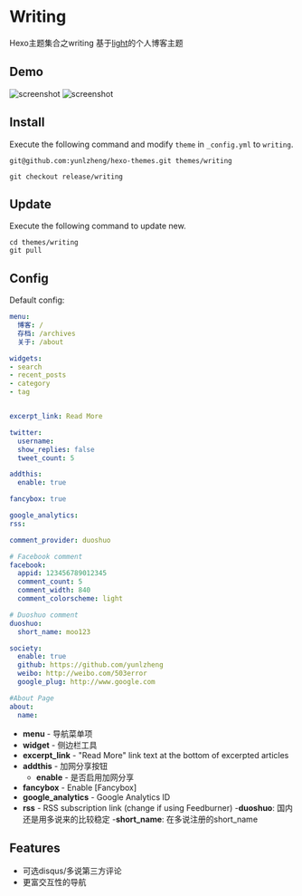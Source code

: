 # Writing

Hexo主题集合之writing
基于[light](https://github.com/tommy351/hexo-theme-light)的个人博客主题

## Demo

![screenshot](https://raw.github.com/yunlzheng/hexo-themes/release/writing/source/css/img/themes-writing.png)
![screenshot](https://raw.github.com/yunlzheng/hexo-themes/release/writing/source/css/img/themes-writing-2.png)

## Install

Execute the following command and modify `theme` in `_config.yml` to `writing`.

```
git@github.com:yunlzheng/hexo-themes.git themes/writing
```

```
git checkout release/writing
```

## Update

Execute the following command to update new.

```
cd themes/writing
git pull
```

## Config

Default config:

``` yaml
menu:
  博客: /
  存档: /archives
  关于: /about

widgets:
- search
- recent_posts
- category
- tag


excerpt_link: Read More

twitter:
  username:
  show_replies: false
  tweet_count: 5

addthis:
  enable: true

fancybox: true

google_analytics:
rss:

comment_provider: duoshuo

# Facebook comment
facebook:
  appid: 123456789012345
  comment_count: 5
  comment_width: 840
  comment_colorscheme: light

# Duoshuo comment
duoshuo:
  short_name: moo123

society:
  enable: true
  github: https://github.com/yunlzheng
  weibo: http://weibo.com/503error
  google_plug: http://www.google.com

#About Page
about:
  name:
```

- **menu** - 导航菜单项
- **widget** - 侧边栏工具
- **excerpt_link** - "Read More" link text at the bottom of excerpted articles
- **addthis** - 加网分享按钮
  - **enable** - 是否启用加网分享
- **fancybox** - Enable [Fancybox]
- **google_analytics** - Google Analytics ID
- **rss** - RSS subscription link (change if using Feedburner)
-**duoshuo**: 国内还是用多说来的比较稳定
  -**short_name**: 在多说注册的short_name 

## Features
   
* 可选disqus/多说第三方评论
*  更富交互性的导航   
